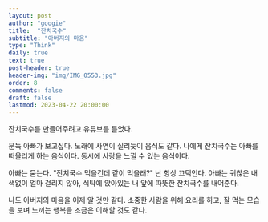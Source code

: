 ```yaml
---
layout: post
author: "googie"
title:  "잔치국수"
subtitle: "아버지의 마음"
type: "Think"
daily: true
text: true
post-header: true
header-img: "img/IMG_0553.jpg"
order: 8
comments: false
draft: false
lastmod: 2023-04-22 20:00:00
---
```


잔치국수를 만들어주려고 유튜브를 틀었다.

문득 아빠가 보고싶다. 노래에 사연이 실리듯이 음식도 같다.
나에게 잔치국수는 아빠를 떠올리게 하는 음식이다. 동시에 사랑을 느낄 수 있는 음식이다.

아빠는 묻는다. "잔치국수 먹을건데 같이 먹을래?" 난 항상 끄덕인다.
아빠는 귀찮은 내색없이 얼마 걸리지 않아, 식탁에 앉아있는 내 앞에 따뜻한 잔치국수를 내어준다.


나도 아버지의 마음을 이제 알 것만 같다.
소중한 사람을 위해 요리를 하고, 잘 먹는 모습을 보며 느끼는 행복을 조금은 이해할 것도 같다.